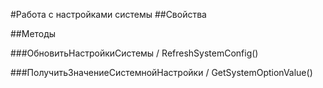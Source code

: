 
#Работа с настройками системы
##Свойства
    
##Методы
    
###ОбновитьНастройкиСистемы / RefreshSystemConfig()
    
###ПолучитьЗначениеСистемнойНастройки / GetSystemOptionValue()
    